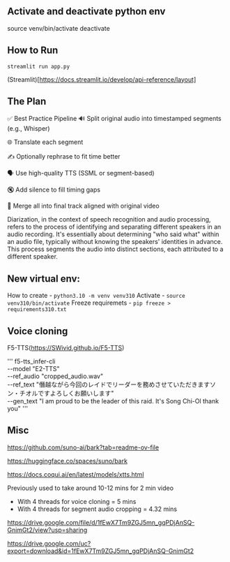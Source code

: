 ## Activate and deactivate python env
source venv/bin/activate
deactivate


## How to Run
`
streamlit run app.py
`

(Streamlit)[https://docs.streamlit.io/develop/api-reference/layout]

## The Plan

✅ Best Practice Pipeline
🔊 Split original audio into timestamped segments (e.g., Whisper)

🌐 Translate each segment

✍️ Optionally rephrase to fit time better

🗣️ Use high-quality TTS (SSML or segment-based)

🔇 Add silence to fill timing gaps

🔁 Merge all into final track aligned with original video


Diarization, in the context of speech recognition and audio processing, refers to the process of identifying and separating different speakers in an audio recording. It's essentially about determining "who said what" within an audio file, typically without knowing the speakers' identities in advance. This process segments the audio into distinct sections, each attributed to a different speaker. 

## New virtual env: 

How to create - `python3.10 -m venv venv310`
Activate - `source venv310/bin/activate`
Freeze requiremets - `pip freeze > requirements310.txt`


## Voice cloning
F5-TTS(https://SWivid.github.io/F5-TTS)

'''
f5-tts_infer-cli \
--model "E2-TTS" \
--ref_audio "cropped_audio.wav" \
--ref_text "僭越ながら今回のレイドでリーダーを務めさせていただきますソン・チオルですよろしくお願いします" \
--gen_text "I am proud to be the leader of this raid. It's Song Chi-Ol thank you"
'''


## Misc
https://github.com/suno-ai/bark?tab=readme-ov-file

https://huggingface.co/spaces/suno/bark

https://docs.coqui.ai/en/latest/models/xtts.html



Previously used to take around 10-12 mins for 2 min video

- With 4 threads for voice cloning = 5 mins
- With 4 threads for segment audio cropping = 4.32 mins


https://drive.google.com/file/d/1fEwX7Tm9ZGJ5mn_gqPDjAnSQ-GnimGt2/view?usp=sharing


https://drive.google.com/uc?export=download&id=1fEwX7Tm9ZGJ5mn_gqPDjAnSQ-GnimGt2